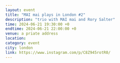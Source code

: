```yaml
---
layout: event
title: "MAI mai plays in London #2"
description: "trio with MAI mai and Rory Salter"
time: 2024-06-21 19:30:00 +0
endtime: 2024-06-21 22:00:00 +0
venue: a priate address
location:
category: event
city: london
link: https://www.instagram.com/p/C8Z945rotR0/
---
```

